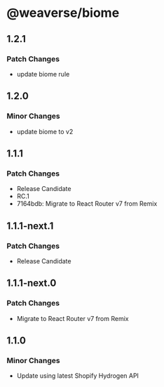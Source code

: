 # @weaverse/biome

## 1.2.1

### Patch Changes

- update biome rule

## 1.2.0

### Minor Changes

- update biome to v2

## 1.1.1

### Patch Changes

- Release Candidate
- RC.1
- 7164bdb: Migrate to React Router v7 from Remix

## 1.1.1-next.1

### Patch Changes

- Release Candidate

## 1.1.1-next.0

### Patch Changes

- Migrate to React Router v7 from Remix

## 1.1.0

### Minor Changes

- Update using latest Shopify Hydrogen API
